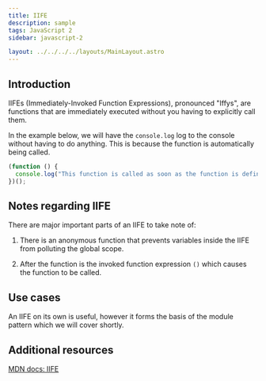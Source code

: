 ```yaml
---
title: IIFE
description: sample
tags: JavaScript 2
sidebar: javascript-2

layout: ../../../../layouts/MainLayout.astro
---
```


## Introduction

IIFEs (Immediately-Invoked Function Expressions), pronounced "Iffys", are functions that are immediately executed without you having to explicitly call them.

In the example below, we will have the `console.log` log to the console without having to do anything. This is because the function is automatically being called.

```js
(function () {
  console.log("This function is called as soon as the function is defined");
})();
```

## Notes regarding IIFE

There are major important parts of an IIFE to take note of:

1. There is an anonymous function that prevents variables inside the IIFE from polluting the global scope.

2. After the function is the invoked function expression `()` which causes the function to be called.

## Use cases

An IIFE on its own is useful, however it forms the basis of the module pattern which we will cover shortly.

## Additional resources

[MDN docs: IIFE](https://developer.mozilla.org/en-US/docs/Glossary/IIFE/)
